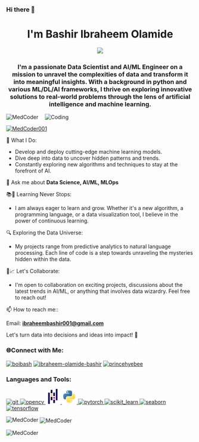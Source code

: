 ### Hi there 👋

<h1 align="center">I'm Bashir Ibraheem Olamide </h1>
<p align="center">
  <a href="https://github.com/MedCoder001"><img src="https://readme-typing-svg.herokuapp.com?lines=Self+taught+Data+Scientist;2%2B+years+of+coding+experience;Always+learning+new+things&center=true&width=380&height=45"></a>
</p>
<h3 align="center">I'm a passionate Data Scientist and AI/ML Engineer on a mission to unravel the complexities of data and transform it into meaningful insights. With a background in python and various ML/DL/AI frameworks, I thrive on exploring innovative solutions to real-world problems through the lens of artificial intelligence and machine learning. </h3>
<img align="right" alt="Coding" width="400" src="https://media.giphy.com/media/qgQUggAC3Pfv687qPC/giphy.gif">


<p align="left"> <img src="https://komarev.com/ghpvc/?username=MedCoder&label=Profile%20views&color=0e75b6&style=flat" alt="MedCoder" /> </p>

<p align="left"> <a href="https://twitter.com/MedCoder001" target="blank"><img src="https://img.shields.io/twitter/follow/MedCoder001?logo=twitter&style=for-the-badge" alt="MedCoder001" /></a> </p>

🚀 What I Do:

- Develop and deploy cutting-edge machine learning models.
- Dive deep into data to uncover hidden patterns and trends.
- Constantly exploring new algorithms and techniques to stay at the forefront of AI.

💬 Ask me about **Data Science, AI/ML, MLOps**

📚🌱 Learning Never Stops:
- I am always eager to learn and grow. Whether it's a new algorithm, a programming language, or a data visualization tool, I believe in the power of continuous learning.

🔍 Exploring the Data Universe:
- My projects range from predictive analytics to natural language processing. Each line of code is a step towards unraveling the mysteries hidden within the data.

👯📈 Let's Collaborate:
- I'm open to collaboration on exciting projects, discussions about the latest trends in AI/ML, or anything that involves data wizardry. Feel free to reach out!

📫 How to reach me::

Email: **ibraheembashir001@gmail.com**

Let's turn data into decisions and ideas into impact! 🌟

 
<h3 align="left">🌐Connect with Me:</h3>
<p align="left">
<a href="https://twitter.com/MedCoder001" target="blank"><img align="center" src="https://raw.githubusercontent.com/rahuldkjain/github-profile-readme-generator/master/src/images/icons/Social/twitter.svg" alt="boibash" height="30" width="40" /></a>
<a href="https://linkedin.com/in/ibraheem-olamide-bashir" target="blank"><img align="center" src="https://raw.githubusercontent.com/rahuldkjain/github-profile-readme-generator/master/src/images/icons/Social/linked-in-alt.svg" alt="ibraheem-olamide-bashir" height="30" width="40" /></a>
<a href="https://instagram.com/princehyebee" target="blank"><img align="center" src="https://raw.githubusercontent.com/rahuldkjain/github-profile-readme-generator/master/src/images/icons/Social/instagram.svg" alt="princehyebee" height="30" width="40" /></a>
</p>

<h3 align="left">Languages and Tools:</h3>
<p align="left"> <a href="https://git-scm.com/" target="_blank" rel="noreferrer"> <img src="https://www.vectorlogo.zone/logos/git-scm/git-scm-icon.svg" alt="git" width="40" height="40"/> </a> <a href="https://opencv.org/" target="_blank" rel="noreferrer"> <img src="https://www.vectorlogo.zone/logos/opencv/opencv-icon.svg" alt="opencv" width="40" height="40"/> </a> <a href="https://pandas.pydata.org/" target="_blank" rel="noreferrer"> <img src="https://raw.githubusercontent.com/devicons/devicon/2ae2a900d2f041da66e950e4d48052658d850630/icons/pandas/pandas-original.svg" alt="pandas" width="40" height="40"/> </a> <a href="https://www.python.org" target="_blank" rel="noreferrer"> <img src="https://raw.githubusercontent.com/devicons/devicon/master/icons/python/python-original.svg" alt="python" width="40" height="40"/> </a> <a href="https://pytorch.org/" target="_blank" rel="noreferrer"> <img src="https://www.vectorlogo.zone/logos/pytorch/pytorch-icon.svg" alt="pytorch" width="40" height="40"/> </a> <a href="https://scikit-learn.org/" target="_blank" rel="noreferrer"> <img src="https://upload.wikimedia.org/wikipedia/commons/0/05/Scikit_learn_logo_small.svg" alt="scikit_learn" width="40" height="40"/> </a> <a href="https://seaborn.pydata.org/" target="_blank" rel="noreferrer"> <img src="https://seaborn.pydata.org/_images/logo-mark-lightbg.svg" alt="seaborn" width="40" height="40"/> </a> <a href="https://www.tensorflow.org" target="_blank" rel="noreferrer"> <img src="https://www.vectorlogo.zone/logos/tensorflow/tensorflow-icon.svg" alt="tensorflow" width="40" height="40"/> </a> </p>

<p><img align="left" src="https://github-readme-stats.vercel.app/api/top-langs?username=MedCoder001&show_icons=true&locale=en&layout=compact" alt="MedCoder" /></p>

<p>&nbsp;<img align="center" src="https://github-readme-stats.vercel.app/api?username=MedCoder001&show_icons=true&locale=en" alt="MedCoder" /></p>

<p><img align="center" src="https://github-readme-streak-stats.herokuapp.com/?user=MedCoder001&" alt="MedCoder" /></p>


